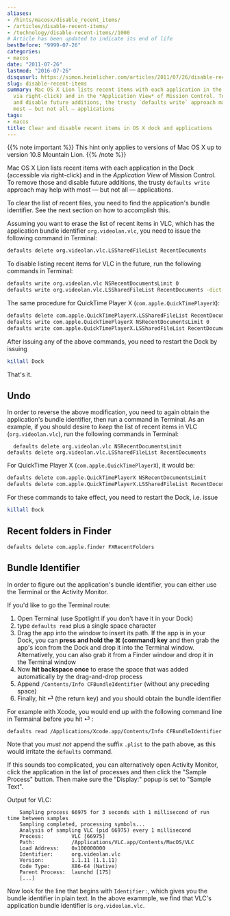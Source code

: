 ```yaml
---
aliases:
- /hints/macosx/disable_recent_items/
- /articles/disable-recent-items/
- /technology/disable-recent-items//1000
# Article has been updated to indicate its end of life
bestBefore: "9999-07-26"
categories:
- macos
date: "2011-07-26"
lastmod: "2016-07-26"
disqusurl: https://simon.heimlicher.com/articles/2011/07/26/disable-recent-items
slug: disable-recent-items
summary: Mac OS X Lion lists recent items with each application in the Dock (accessible
  via right-click) and in the *Application View* of Mission Control. To remove those
  and disable future additions, the trusty `defaults write` approach may help with
  most — but not all — applications
tags:
- macos
title: Clear and disable recent items in OS X dock and applications
---
```


{{% note important %}}
This hint only applies to versions of Mac OS X up to version 10.8 Mountain Lion.
{{% /note %}}

Mac OS X Lion lists recent items with each application in the Dock (accessible via right-click) and in the *Application View* of Mission Control. To remove those and disable future additions, the trusty `defaults write` approach may help with most — but not all — applications. 

To clear the list of recent files, you need to find the application's bundle identifier. See the next section on how to accomplish this.

Assuming you want to erase the list of recent items in VLC, which has the application bundle identifier `org.videolan.vlc`, you need to issue the following command in Terminal:

``` zsh
defaults delete org.videolan.vlc.LSSharedFileList RecentDocuments
```

To disable listing recent items for VLC in the future, run the following commands in Terminal:
	
``` zsh
defaults write org.videolan.vlc NSRecentDocumentsLimit 0
defaults write org.videolan.vlc.LSSharedFileList RecentDocuments -dict-add MaxAmount 0
```

The same procedure for QuickTime Player X (`com.apple.QuickTimePlayerX`):

``` zsh
defaults delete com.apple.QuickTimePlayerX.LSSharedFileList RecentDocuments
defaults write com.apple.QuickTimePlayerX NSRecentDocumentsLimit 0
defaults write com.apple.QuickTimePlayerX.LSSharedFileList RecentDocuments -dict-add MaxAmount 0
```


After issuing any of the above commands, you need to restart the Dock by issuing

``` zsh
killall Dock
```

That's it.

## Undo
In order to reverse the above modification, you need to again obtain the application's bundle identifier, then run a command in Terminal. As an example, if you should desire to *keep* the list of recent items in VLC (`org.videolan.vlc`), run the following commands in Terminal:
	
	  defaults delete org.videolan.vlc NSRecentDocumentsLimit
  	defaults delete org.videolan.vlc.LSSharedFileList RecentDocuments

For QuickTime Player X (`com.apple.QuickTimePlayerX`), it would be:

``` zsh
defaults delete com.apple.QuickTimePlayerX NSRecentDocumentsLimit
defaults delete com.apple.QuickTimePlayerX.LSSharedFileList RecentDocuments
```

For these commands to take effect, you need to restart the Dock, i.e. issue

``` zsh
killall Dock
```

## Recent folders in Finder

    defaults delete com.apple.finder FXRecentFolders

## Bundle Identifier

In order to figure out the application's bundle identifier, you can either use the Terminal or the Activity Monitor.

If you'd like to go the Terminal route:

1. Open Terminal (use Spotlight if you don't have it in your Dock)
2. type `defaults read` plus a single space character
3. Drag the app into the window to insert its path. If the app is in your Dock, you can **press and hold the ⌘ (command) key** and then grab the app's icon from the Dock and drop it into the Terminal window. Alternatively, you can also grab it from a Finder window and drop it in the Terminal window
4. Now **hit backspace once** to erase the space that was added automatically by the drag-and-drop process
5. Append `/Contents/Info CFBundleIdentifier` (without any preceding space)
6. Finally, hit  ⏎ (the return key) and you should obtain the bundle identifier

For example with Xcode, you would end up with the following command line in Termainal before you hit  ⏎ :

``` zsh
defaults read /Applications/Xcode.app/Contents/Info CFBundleIdentifier
```

Note that you *must not* append the suffix `.plist` to the path above, as this would irritate the `defaults` command.

If this sounds too complicated, you can alternatively open Activity Monitor, click the application in the list of processes and then click the "Sample Process" button. Then make sure the "Display:" popup is set to "Sample Text".

Output for VLC: 

	
``` plain
	Sampling process 66975 for 3 seconds with 1 millisecond of run time between samples
	Sampling completed, processing symbols...
	Analysis of sampling VLC (pid 66975) every 1 millisecond
	Process:         VLC [66975]
	Path:            /Applications/VLC.app/Contents/MacOS/VLC
	Load Address:    0x100000000
	Identifier:      org.videolan.vlc
	Version:         1.1.11 (1.1.11)
	Code Type:       X86-64 (Native)
	Parent Process:  launchd [175]
	[...]
```

Now look for the line that begins with `Identifier:`, which gives you the bundle identifier in plain text. In the above exammple, we find that VLC's application bundle identifier is `org.videolan.vlc`.
